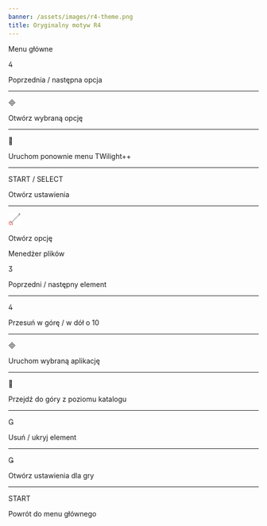 ```yaml
---
banner: /assets/images/r4-theme.png
title: Oryginalny motyw R4
---
```


<div id="main-menu" class="section-title">Menu główne</div>
<div class="section-body">
    <div class="button-action-group">
        <p class="button-action button">&#xE07E;</p>
        <p class="button-action-text">Poprzednia / następna opcja</p>
    </div>
    <hr>
    <div class="button-action-group">
        <p class="button-action button">&#xE000;</p>
        <p class="button-action-text">Otwórz wybraną opcję</p>
    </div>
    <hr>
    <div class="button-action-group">
        <p class="button-action button">&#xE001;</p>
        <p class="button-action-text">Uruchom ponownie menu TWilight++</p>
    </div>
    <hr>
    <div class="button-action-group">
        <p class="button-action">START / SELECT</p>
        <p class="button-action-text">Otwórz ustawienia</p>
    </div>
    <hr>
    <div class="button-action-group">
        <p class="button-action"><img src="/assets/images/tap.png"></p>
        <p class="button-action-text">Otwórz opcję</p>
    </div>
</div>

<div id="file-browser" class="section-title">Menedżer plików</div>
<div class="section-body">
    <div class="button-action-group">
        <p class="button-action button">&#xE07D;</p>
        <p class="button-action-text">Poprzedni / następny element</p>
    </div>
    <hr>
    <div class="button-action-group">
        <p class="button-action button">&#xE07E;</p>
        <p class="button-action-text">Przesuń w górę / w dół o 10</p>
    </div>
    <hr>
    <div class="button-action-group">
        <p class="button-action button">&#xE000;</p>
        <p class="button-action-text">Uruchom wybraną aplikację</p>
    </div>
    <hr>
    <div class="button-action-group">
        <p class="button-action button">&#xE001;</p>
        <p class="button-action-text">Przejdź do góry z poziomu katalogu</p>
    </div>
    <hr>
    <div class="button-action-group">
        <p class="button-action button">&#xE002;</p>
        <p class="button-action-text">Usuń / ukryj element</p>
    </div>
    <hr>
    <div class="button-action-group">
        <p class="button-action button">&#xE003;</p>
        <p class="button-action-text">Otwórz ustawienia dla gry</p>
    </div>
    <hr>
    <div class="button-action-group">
        <p class="button-action">START</p>
        <p class="button-action-text">Powrót do menu głównego</p>
    </div>
</div>
